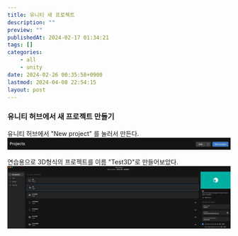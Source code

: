 ```yaml
---
title: 유니티 새 프로젝트
description: ""
preview: ""
publishedAt: 2024-02-17 01:34:21
tags: []
categories:
    - all
    - unity
date: 2024-02-26 00:35:58+0900
lastmod: 2024-04-08 22:54:15
layout: post
---
```


### 유니티 허브에서 새 프로젝트 만들기  

유니티 허브에서 "New project" 를 눌러서 만든다.
![new](/assets/new.png)

연습용으로 3D형식의 프로젝트를 이름 "Test3D"로 만들어보았다.
![projname](/assets/projname.png)

